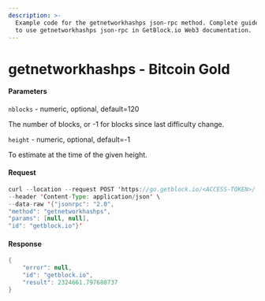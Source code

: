 ```yaml
---
description: >-
  Example code for the getnetworkhashps json-rpc method. Сomplete guide on how
  to use getnetworkhashps json-rpc in GetBlock.io Web3 documentation.
---
```


# getnetworkhashps - Bitcoin Gold

#### Parameters

`nblocks` - numeric, optional, default=120

The number of blocks, or -1 for blocks since last difficulty change.

`height` - numeric, optional, default=-1

To estimate at the time of the given height.

#### Request

```java
curl --location --request POST 'https://go.getblock.io/<ACCESS-TOKEN>/' \
--header 'Content-Type: application/json' \
--data-raw '{"jsonrpc": "2.0",
"method": "getnetworkhashps",
"params": [null, null],
"id": "getblock.io"}'
```

#### Response

```java
{
    "error": null,
    "id": "getblock.io",
    "result": 2324661.797680737
}
```

